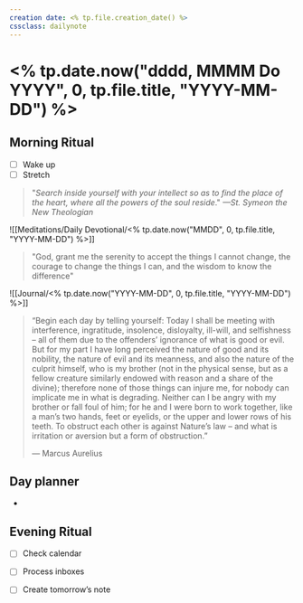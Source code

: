 ```yaml
---
creation date: <% tp.file.creation_date() %>
cssclass: dailynote
---
```

# <% tp.date.now("dddd, MMMM Do YYYY", 0, tp.file.title, "YYYY-MM-DD") %>

## Morning Ritual

- [ ] Wake up
- [ ] Stretch

> "_Search inside yourself with your intellect so as to find the place of the heart, where all the powers of the soul reside_." <cite>—St. Symeon the New Theologian</cite>

![[Meditations/Daily Devotional/<% tp.date.now("MMDD", 0, tp.file.title, "YYYY-MM-DD") %>]]

> "God, grant me the serenity to accept the things I cannot change, the courage to change the things I can, and the wisdom to know the difference"

![[Journal/<% tp.date.now("YYYY-MM-DD", 0, tp.file.title, "YYYY-MM-DD") %>]]


> “Begin each day by telling yourself: Today I shall be meeting with interference, ingratitude, insolence, disloyalty, ill-will, and selfishness – all of them due to the offenders’ ignorance of what is good or evil. But for my part I have long perceived the nature of good and its nobility, the nature of evil and its meanness, and also the nature of the culprit himself, who is my brother (not in the physical sense, but as a fellow creature similarly endowed with reason and a share of the divine); therefore none of those things can injure me, for nobody can implicate me in what is degrading. Neither can I be angry with my brother or fall foul of him; for he and I were born to work together, like a man’s two hands, feet or eyelids, or the upper and lower rows of his teeth. To obstruct each other is against Nature’s law – and what is irritation or aversion but a form of obstruction.”
> 
> — Marcus Aurelius

## Day planner
- 


## Evening Ritual

- [ ] Check calendar
- [ ] Process inboxes
- [ ] Create tomorrow’s note

